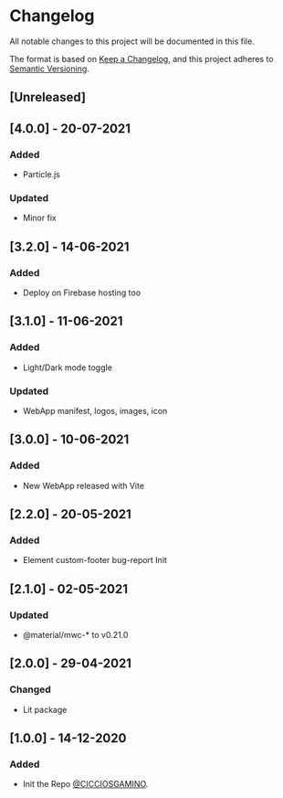 # Changelog
All notable changes to this project will be documented in this file.

The format is based on [Keep a Changelog](https://keepachangelog.com/en/1.0.0/),
and this project adheres to [Semantic Versioning](https://semver.org/spec/v2.0.0.html).

## [Unreleased]

## [4.0.0] - 20-07-2021
### Added
  - Particle.js
### Updated 
  - Minor fix

## [3.2.0] - 14-06-2021
### Added
  - Deploy on Firebase hosting too

## [3.1.0] - 11-06-2021
### Added
  - Light/Dark mode toggle
### Updated
  - WebApp manifest, logos, images, icon

## [3.0.0] - 10-06-2021
### Added
  - New WebApp released with Vite

## [2.2.0] - 20-05-2021
### Added
  - Element custom-footer bug-report Init

## [2.1.0] - 02-05-2021
### Updated 
  - @material/mwc-* to v0.21.0

## [2.0.0] - 29-04-2021
### Changed
  - Lit package

## [1.0.0] - 14-12-2020
### Added
- Init the Repo [@CICCIOSGAMINO](https://github.com/CICCIOSGAMINO).
